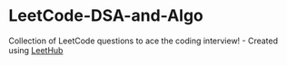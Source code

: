 # LeetCode-DSA-and-Algo
Collection of LeetCode questions to ace the coding interview! - Created using [LeetHub](https://github.com/QasimWani/LeetHub)
